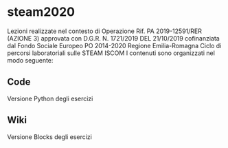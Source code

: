 # steam2020
Lezioni realizzate nel contesto di Operazione Rif. PA 2019-12591/RER (AZIONE 3) approvata con D.G.R. N. 1721/2019 DEL 21/10/2019 cofinanziata dal Fondo Sociale Europeo PO 2014-2020 Regione Emilia-Romagna Ciclo di percorsi laboratoriali sulle STEAM ISCOM
I contenuti sono organizzati nel modo seguente:
## Code
Versione Python degli esercizi
## Wiki
Versione Blocks degli esercizi
